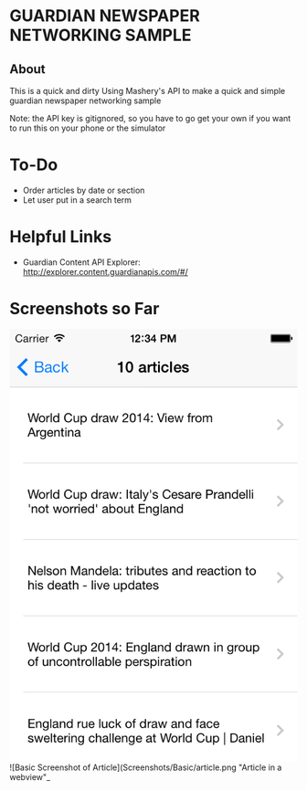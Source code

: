 # GUARDIAN NEWSPAPER NETWORKING SAMPLE

## About
This is a quick and dirty
Using Mashery's API to make a quick and simple
guardian newspaper networking sample


Note: the API key is gitignored, so you have to go get your own
if you want to run this on your phone or the simulator

# To-Do

* Order articles by date or section
* Let user put in a search term

# Helpful Links

* Guardian Content API Explorer: http://explorer.content.guardianapis.com/#/

# Screenshots so Far

![Basic Screenshot](Screenshots/Basic/list.png "Basic list")
![Basic Screenshot of Article](Screenshots/Basic/article.png "Article in a webview"_

